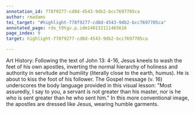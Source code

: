 ```yaml
---
annotation_id: 778f9277-cd8d-4543-9db2-bcc7697705ca
author: rmadams
tei_target: "#highlight-778f9277-cd8d-4543-9db2-bcc7697705ca"
annotated_page: rdx_t9tgv.p.idm140132111465616
page_index: 9
target: highlight-778f9277-cd8d-4543-9db2-bcc7697705ca

---
```

Art History: Following the text of John 13: 4-16, Jesus kneels to wash the feet of his own apostles, inverting the normal hierarchy of holiness and authority in servitude and humility (literally close to the earth, humus).  He is about to kiss the foot of his follower.  The Gospel message (v. 16) underscores the body language provided in this visual lesson: "Most assuredly, I say to you, a servant is not greater than his master, nor is he who is sent greater than he who sent him."  In this more conventional image, the apostles are dressed like Jesus, wearing humble garments.